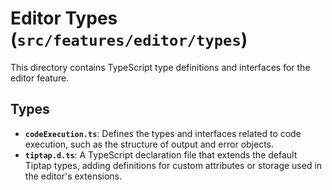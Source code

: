 # Editor Types (`src/features/editor/types`)

This directory contains TypeScript type definitions and interfaces for the editor feature.

## Types

-   **`codeExecution.ts`**: Defines the types and interfaces related to code execution, such as the structure of output and error objects.
-   **`tiptap.d.ts`**: A TypeScript declaration file that extends the default Tiptap types, adding definitions for custom attributes or storage used in the editor's extensions. 